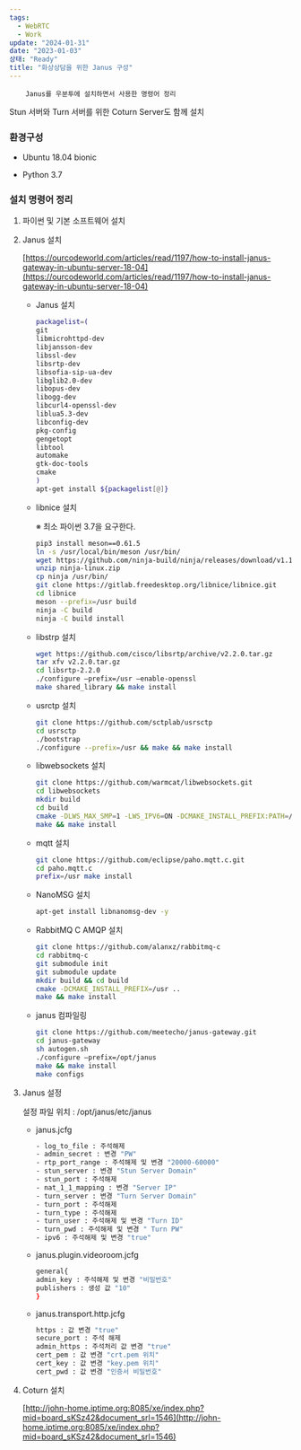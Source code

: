 ```yaml
---
tags:
  - WebRTC
  - Work
update: "2024-01-31"
date: "2023-01-03"
상태: "Ready"
title: "화상상담을 위한 Janus 구성"
---
```


        Janus를 우분투에 설치하면서 사용한 명령어 정리
Stun 서버와 Turn 서버를 위한 Coturn Server도 함께 설치

### 환경구성

- Ubuntu 18.04 bionic

- Python 3.7

### 설치 명령어 정리

1. 파이썬 및 기본 소프트웨어 설치

1. Janus 설치

    [https://ourcodeworld.com/articles/read/1197/how-to-install-janus-gateway-in-ubuntu-server-18-04](https://ourcodeworld.com/articles/read/1197/how-to-install-janus-gateway-in-ubuntu-server-18-04)

    - Janus 설치

        ```bash
        packagelist=( 
        git 
        libmicrohttpd-dev 
        libjansson-dev 
        libssl-dev 
        libsrtp-dev 
        libsofia-sip-ua-dev 
        libglib2.0-dev 
        libopus-dev 
        libogg-dev 
        libcurl4-openssl-dev 
        liblua5.3-dev 
        libconfig-dev 
        pkg-config 
        gengetopt 
        libtool 
        automake 
        gtk-doc-tools 
        cmake 
        ) 
        apt-get install ${packagelist[@]}
        ```

    - libnice 설치

        ※ 최소 파이썬 3.7을 요구한다. 

        ```bash
        pip3 install meson==0.61.5 
        ln -s /usr/local/bin/meson /usr/bin/ 
        wget https://github.com/ninja-build/ninja/releases/download/v1.10.1/ninja-linux.zip 
        unzip ninja-linux.zip 
        cp ninja /usr/bin/ 
        git clone https://gitlab.freedesktop.org/libnice/libnice.git
        cd libnice 
        meson --prefix=/usr build 
        ninja -C build 
        ninja -C build install
        ```

    - libstrp 설치

        ```bash
        wget https://github.com/cisco/libsrtp/archive/v2.2.0.tar.gz 
        tar xfv v2.2.0.tar.gz 
        cd libsrtp-2.2.0 
        ./configure —prefix=/usr —enable-openssl 
        make shared_library && make install
        ```

    - usrctp 설치

        ```bash
        git clone https://github.com/sctplab/usrsctp 
        cd usrsctp 
        ./bootstrap 
        ./configure --prefix=/usr && make && make install
        ```

    - libwebsockets 설치

        ```bash
        git clone https://github.com/warmcat/libwebsockets.git 
        cd libwebsockets 
        mkdir build 
        cd build 
        cmake -DLWS_MAX_SMP=1 -LWS_IPV6=ON -DCMAKE_INSTALL_PREFIX:PATH=/usr -DCMAKE_C_FLAGS="-fpic" .. 
        make && make install
        ```

    - mqtt 설치

        ```bash
        git clone https://github.com/eclipse/paho.mqtt.c.git 
        cd paho.mqtt.c 
        prefix=/usr make install
        ```

    - NanoMSG 설치

        ```bash
        apt-get install libnanomsg-dev -y
        ```

    - RabbitMQ C AMQP 설치

        ```bash
        git clone https://github.com/alanxz/rabbitmq-c 
        cd rabbitmq-c 
        git submodule init 
        git submodule update 
        mkdir build && cd build 
        cmake -DCMAKE_INSTALL_PREFIX=/usr ..
        make && make install
        ```

    - janus 컴파일링

        ```bash
        git clone https://github.com/meetecho/janus-gateway.git
        cd janus-gateway
        sh autogen.sh
        ./configure —prefix=/opt/janus
        make && make install
        make configs
        ```

1. Janus 설정

    설정 파일 위치 : /opt/janus/etc/janus

    - janus.jcfg

        ```bash
        - log_to_file : 주석해제 
        - admin_secret : 변경 "PW" 
        - rtp_port_range : 주석해제 및 변경 "20000-60000" 
        - stun_server : 변경 "Stun Server Domain" 
        - stun_port : 주석해제 
        - nat_1_1_mapping : 변경 "Server IP" 
        - turn_server : 변경 "Turn Server Domain" 
        - turn_port : 주석해제 
        - turn_type : 주석해제 
        - turn_user : 주석해제 및 변경 "Turn ID" 
        - turn_pwd : 주석해제 및 변경 " Turn PW" 
        - ipv6 : 주석해제 및 변경 "true"
        ```

    - janus.plugin.videoroom.jcfg

        ```bash
        general{ 
        admin_key : 주석해제 및 변경 "비밀번호" 
        publishers : 생성 값 "10" 
        }
        ```

    - janus.transport.http.jcfg

        ```bash
        https : 값 변경 "true" 
        secure_port : 주석 해제 
        admin_https : 주석처리 값 변경 "true" 
        cert_pem : 값 변경 "crt.pem 위치" 
        cert_key : 값 변경 "key.pem 위치" 
        cert_pwd : 값 변경 "인증서 비밀번호"
        ```

1. Coturn 설치

    [http://john-home.iptime.org:8085/xe/index.php?mid=board_sKSz42&document_srl=1546](http://john-home.iptime.org:8085/xe/index.php?mid=board_sKSz42&document_srl=1546)

    

